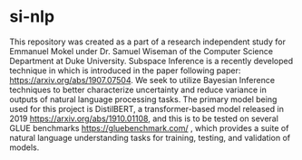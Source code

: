 # si-nlp

This repository was created as a part of a research independent study for Emmanuel Mokel under Dr. Samuel Wiseman of the Computer Science Department at Duke University. Subspace Inference is a recently developed technique in which is introduced in the paper following paper: https://arxiv.org/abs/1907.07504. We seek to utilize Bayesian Inference techniques to better characterize uncertainty and reduce variance in outputs of natural language processing tasks. The primary model being used for this project is DistilBERT, a transformer-based model released in 2019 https://arxiv.org/abs/1910.01108, and this is to be tested on several GLUE benchmarks https://gluebenchmark.com/ , which provides a suite of natural language understanding tasks for training, testing, and validation of models. 
